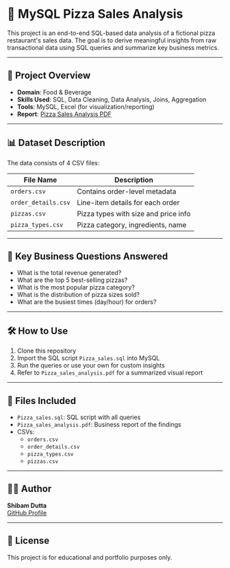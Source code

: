 # 🍕 MySQL Pizza Sales Analysis

This project is an end-to-end SQL-based data analysis of a fictional pizza restaurant's sales data. The goal is to derive meaningful insights from raw transactional data using SQL queries and summarize key business metrics.

---

## 📌 Project Overview

- **Domain**: Food & Beverage
- **Skills Used**: SQL, Data Cleaning, Data Analysis, Joins, Aggregation
- **Tools**: MySQL, Excel (for visualization/reporting)
- **Report**: [Pizza Sales Analysis PDF](Pizza_sales_analysis.pdf)

---

## 📊 Dataset Description

The data consists of 4 CSV files:

| File Name          | Description                          |
|--------------------|--------------------------------------|
| `orders.csv`       | Contains order-level metadata        |
| `order_details.csv`| Line-item details for each order     |
| `pizzas.csv`       | Pizza types with size and price info |
| `pizza_types.csv`  | Pizza category, ingredients, name    |

---

## 🎯 Key Business Questions Answered

- What is the total revenue generated?
- What are the top 5 best-selling pizzas?
- What is the most popular pizza category?
- What is the distribution of pizza sizes sold?
- What are the busiest times (day/hour) for orders?

---

## 🛠️ How to Use

1. Clone this repository
2. Import the SQL script `Pizza_sales.sql` into MySQL
3. Run the queries or use your own for custom insights
4. Refer to `Pizza_sales_analysis.pdf` for a summarized visual report

---

## 📎 Files Included

- `Pizza_sales.sql`: SQL script with all queries
- `Pizza_sales_analysis.pdf`: Business report of the findings
- CSVs:
  - `orders.csv`
  - `order_details.csv`
  - `pizza_types.csv`
  - `pizzas.csv`

---

## 👨‍💻 Author

**Shibam Dutta**  
[GitHub Profile](https://github.com/shibamdutta99)

---

## 📜 License

This project is for educational and portfolio purposes only.

